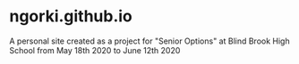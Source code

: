 # ngorki.github.io
A personal site created as a project for "Senior Options" at Blind Brook High School from May 18th 2020 to June 12th 2020